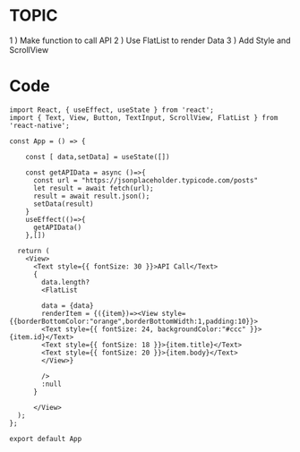 # TOPIC

1 ) Make function to call API
2 ) Use FlatList to render Data
3 ) Add Style and ScrollView


# Code


    import React, { useEffect, useState } from 'react';
    import { Text, View, Button, TextInput, ScrollView, FlatList } from 'react-native';

    const App = () => {

        const [ data,setData] = useState([])

        const getAPIData = async ()=>{
          const url = "https://jsonplaceholder.typicode.com/posts"
          let result = await fetch(url);
          result = await result.json();
          setData(result)
        }
        useEffect(()=>{
          getAPIData()
        },[])

      return (
        <View>
          <Text style={{ fontSize: 30 }}>API Call</Text>
          {
            data.length?
            <FlatList

            data = {data}
            renderItem = {({item})=><View style={{borderBottomColor:"orange",borderBottomWidth:1,padding:10}}>
            <Text style={{ fontSize: 24, backgroundColor:"#ccc" }}>{item.id}</Text>
            <Text style={{ fontSize: 18 }}>{item.title}</Text>
            <Text style={{ fontSize: 20 }}>{item.body}</Text>
            </View>}

            />
            :null
          }

          </View>
      );
    };

    export default App
